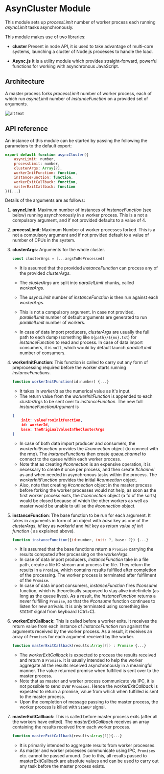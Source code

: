# AsynCluster Module



This module sets up _processLimit_ number of worker process each running _asyncLimit_ tasks asynchronously.



This module makes use of two libraries:

*  **cluster** Present in node API, it is used to take advantage of multi-core systems, launching a cluster of Node.js processes to handle the load.

*  **Async.js** It is a utility module which provides straight-forward, powerful functions for working with asynchronous JavaScript.



## Architecture

A master process forks _processLimit_ number of worker process, each of which run _asyncLimit_ number of _instanceFunction_ on a provided set of arguments.


![alt text](https://user-images.githubusercontent.com/9463078/40884887-b19d7b46-6739-11e8-90ab-ed58b6558c51.jpg "Logo Title Text 1")


## API reference

An instance of this module can be started by passing the following the parameters to the default export:
```javascript
export default function asyncCluster({
	asyncLimit: number,
	processLimit: number,
	clusterArgs: Array[?],
	workerInitFunction: function,
	instanceFunction: function,
	workerExitCallback: function,
	masterExitCallback: function
}){...}
```
  Details of the arguments are as follows:

1. **asyncLimit**: Maximum number of instances of _instanceFunction_ (see below) running asynchronously in a worker process. This is a not a compulsory argument, and if not provided defaults to a value of 4.
2. **processLimit**: Maximum Number of worker processes forked. This is a not a compulsory argument and if not provided default to a value of number of CPUs in the system.

3. **clusterArgs**: Arguments for the whole cluster.
	```javascript
	const clusterArgs = [...argsToBeProcessed]
	```

	* It is assumed that the provided _instanceFunction_ can process any of the provided _clusterArgs_.

	* The _clusterArgs_ are split into _parallelLimit_ chunks, called _workerArgs_.

	* The _asyncLimit_ number of _instanceFunction_ is then run against each _workerArgs_.

	* This is not a compulsory argument. In case not provided, _parallelLimit_ number of default arguments are generated to run _parallelLimit_ number of workers.

	* In case of data import producers, _clusterArgs_ are usually the full path to each dump (something like `${path}/${no}.txt`) for _instanceFunction_ to read and process. In case of data import consumers, it is `null`, which would by default launch _parallelLimit_ number of consumers.

4. **workerInitFunction**: This function is called to carry out any form of preprocessing required before the worker starts running _instanceFunctions_.
	```javascript
	function workerInitFunction(id:number) {...}
	```
	* It takes in _workerId_ as the numerical value as it's input.
	* The return value from the _workerInitFunction_ is appended to each _clusterArgs_ to be sent over to _instanceFunction_. The new full _instanceFunctionArgument_ is
	```json
	{
		init: valueFromInitFunction,
		id: workerId,
		base: theOriginalValueInTheClusterArgs
	}
	```
	* In case of both data import producer and consumers, the _workerInitFunction_ provides the _#connection_ object (to connect with the rmq). The _instanceFunctions_ then create _queue.channel_ to connect to the queue within each worker process.
	* Note that as creating _#connection_ is an expensive operation, it is necessary to create it once per process, and then create _#channel_ as and when needed in asynchronous tasks within the process. The _workerInitFunction_ provides the initial _#connection_ object.
	* Also, note that creating  _#connection_ object in the master process before forking the worker processes would not help, as soon as the first worker process exits, the _#connection_ object (a fd of the sorts) would be closed because of which the other workers as well as master would be unable to utilise the _#connection_ object.

5. **instanceFunction**: The base function to be run for each argument. It takes in arguments in form of an object with _base_ key as one of the _clusterArgs_, _id_ key as _workerId_ and _init_ key as _return value of init function_ ( as explained above).
	```javascript
	function instanceFunction({id:number, init: ?, base: ?}) {...}
	```
	* It is assumed that the base functions return a `Promise` carrying the results computed after processing on the _workerArgs_.
	* In case of data import producers, _instanceFunction_ take in a file path, create a file IO stream and process the file.  They return the results in a `Promise`, which contains results fulfilled after completion of the processing. The worker process is terminated after fulfilment of the `Promise`.
	* In case of data import consumers, _instanceFunction_ fires _#consume_ function, which is theoretically supposed to stay alive indefinitely (as long as the queue lives). As a result, the _instanceFunction_ returns a never fulfilling `Promise`, so that the _#consume_ function continues to listen for new arrivals. It is only terminated using something like `SIGINT` signal from keyboard (Ctrl+C).

6. **workerExitCallback**: This is called before a worker exits. It receives the return value from each instance of _instanceFunction_ run against the arguments received by the worker process. As a result, it receives an array of `Promise`s for each argument received by the worker.
	```javascript
	function masterExitCallback(results:Array[?]) : Promise {...}
	```
	* The _workerExitCallback_ is expected to process the results received and return a `Promise`. It is usually intended to help the worker aggregate all the results received asynchronously in a meaningful manner.  The value returned promise when fulfilled is sent over to the master process.
	* Note that as master and worker process communicate via IPC, it is not possible to send over `Promises`. Hence the _workerExitCallback_ is expected to return a promise, value from which when fulfilled is sent to the master process.
	* Upon the completion of message passing to the master process, the worker process is killed with `SIGHUP` signal.
7. **masterExitCallback**: This is called before master process exits (after all the workers have exited). The _masterExitCallback_ receives an array containing the results received from each worker process.
	```javascript
	function masterExitCallback(results:Array[?]){...}
	```
	* It is primarily intended to aggregate results from worker processes.
	* As master and worker processes communicate using IPC, `Promises` etc. cannot be passed around. Due to this, all results passed to masterExitCallback are absolute values and can be used to carry out any task before the master process exists.
